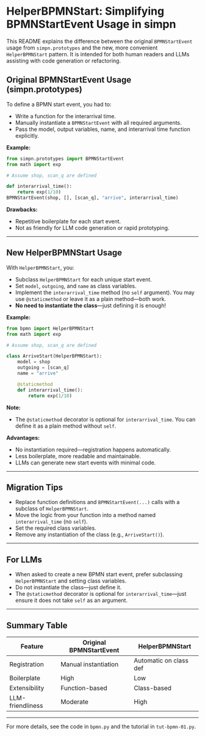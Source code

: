 # HelperBPMNStart: Simplifying BPMNStartEvent Usage in simpn

This README explains the difference between the original `BPMNStartEvent` usage from `simpn.prototypes` and the new, more convenient `HelperBPMNStart` pattern. It is intended for both human readers and LLMs assisting with code generation or refactoring.

## Original BPMNStartEvent Usage (simpn.prototypes)

To define a BPMN start event, you had to:
- Write a function for the interarrival time.
- Manually instantiate a `BPMNStartEvent` with all required arguments.
- Pass the model, output variables, name, and interarrival time function explicitly.

**Example:**
```python
from simpn.prototypes import BPMNStartEvent
from math import exp

# Assume shop, scan_q are defined

def interarrival_time():
    return exp(1/10)
BPMNStartEvent(shop, [], [scan_q], "arrive", interarrival_time)
```

**Drawbacks:**
- Repetitive boilerplate for each start event.
- Not as friendly for LLM code generation or rapid prototyping.

---

## New HelperBPMNStart Usage

With `HelperBPMNStart`, you:
- Subclass `HelperBPMNStart` for each unique start event.
- Set `model`, `outgoing`, and `name` as class variables.
- Implement the `interarrival_time` method (no `self` argument). You may use `@staticmethod` or leave it as a plain method—both work.
- **No need to instantiate the class**—just defining it is enough!

**Example:**
```python
from bpmn import HelperBPMNStart
from math import exp

# Assume shop, scan_q are defined

class ArriveStart(HelperBPMNStart):
    model = shop
    outgoing = [scan_q]
    name = "arrive"

    @staticmethod
    def interarrival_time():
        return exp(1/10)
```

**Note:**
- The `@staticmethod` decorator is optional for `interarrival_time`. You can define it as a plain method without `self`.

**Advantages:**
- No instantiation required—registration happens automatically.
- Less boilerplate, more readable and maintainable.
- LLMs can generate new start events with minimal code.

---

## Migration Tips
- Replace function definitions and `BPMNStartEvent(...)` calls with a subclass of `HelperBPMNStart`.
- Move the logic from your function into a method named `interarrival_time` (no `self`).
- Set the required class variables.
- Remove any instantiation of the class (e.g., `ArriveStart()`).

---

## For LLMs
- When asked to create a new BPMN start event, prefer subclassing `HelperBPMNStart` and setting class variables.
- Do not instantiate the class—just define it.
- The `@staticmethod` decorator is optional for `interarrival_time`—just ensure it does not take `self` as an argument.

---

## Summary Table
| Feature                | Original BPMNStartEvent   | HelperBPMNStart         |
|------------------------|--------------------------|-------------------------|
| Registration           | Manual instantiation     | Automatic on class def  |
| Boilerplate            | High                     | Low                     |
| Extensibility          | Function-based           | Class-based             |
| LLM-friendliness       | Moderate                 | High                    |

---
For more details, see the code in `bpmn.py` and the tutorial in `tut-bpmn-01.py`.
